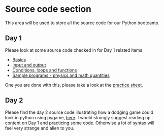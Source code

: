 # Source code section

This area will be used to store all the source code for our Python bootcamp.

## Day 1

Please look at some source code checked in for Day 1 related items

- [Basics](./python-sample-0.py)
- [Input and output](./python-sample-1-1.py)
- [Conditions, loops and functions](./python-sample-1-2.py)
- [Sample programs - physics and math quantities](./python-sample-1-3.py)

One you are done with this, please take a look at the [practice sheet](python-practice-1-1.py).

## Day 2

Please find the day 2 source code illustrating how a dodging game could look in python using pygame, [here](python-sample-2-1.py).
I would strongly suggest reading up content on Day 1 and practicing some code. Otherwise a lot of syntax will feel very strange and alien to you.

